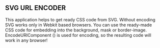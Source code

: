 ## SVG URL ENCODER

This application helps to get ready CSS code from SVG. Without encoding SVG works only in Webkit based browsers. You can use the ready-made CSS code for embedding into the background, mask or border-image. EncodeURIComponent () is used for encoding, so the resulting code will work in any browser!
